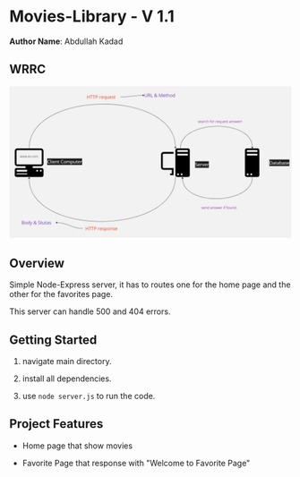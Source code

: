 # Movies-Library - V 1.1

**Author Name**: Abdullah Kadad

## WRRC

![web request response cycle](./Assets/WRRC.jpg)

## Overview

Simple Node-Express server, it has to routes one for the home page and the other for the favorites page.

This server can handle 500 and 404 errors.

## Getting Started

1. navigate main directory.

2. install all dependencies.

3. use `node server.js` to run the code.

## Project Features

- Home page that show movies

- Favorite Page that response with "Welcome to Favorite Page"
